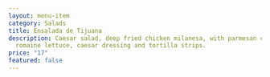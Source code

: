 ```yaml
---
layout: menu-item
category: Salads
title: Ensalada de Tijuana
description: Caesar salad, deep fried chicken milanesa, with parmesan cheese,
  romaine lettuce, caesar dressing and tortilla strips.
price: "17"
featured: false
---
```

